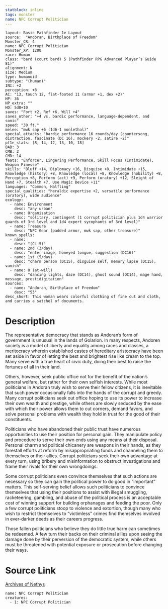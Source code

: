 ```yaml
---
statblock: inline
tags: monster
name: NPC Corrupt Politician
---
```

```statblock
layout: Basic Pathfinder 1e Layout
source:  "Andoran, Birthplace of Freedom"
Monster_CR: 4
name: NPC Corrupt Politician
Monster_XP: 1200
race: Human
class: "bard (court bard) 5 (Pathfinder RPG Advanced Player’s Guide 81)"
alignment: N
size: Medium
type: humanoid
subtype: "(human)"
INI: +2
perception: +8
AC: "13, touch 12, flat-footed 11 (armor +1, dex +2)"
HP: 36
HP_extra: ""
HD: 5d8+10
saves: "Fort +2, Ref +6, Will +4"
saves_other: "+4 vs. bardic performance, language-dependent, and sonic"
speed: "30 ft."
melee: "mwk sap +6 (1d6-1 nonlethal)"
special_attacks: "bardic performance 16 rounds/day (countersong, distraction, fascinate (DC 16), mockery -2, satire -2)"
pf1e_stats: [8, 14, 12, 13, 10, 18]
BAB: 3
CMB: 2
CMD: 14
feats: "Enforcer, Lingering Performance, Skill Focus (Intimidate), Weapon Finesse"
skills: "Bluff +14, Diplomacy +16, Disguise +8, Intimidate +15, Knowledge (history) +8, Knowledge (local) +8, Knowledge (nobility) +8, Perception +8, Perform (act) +9, Perform (oratory) +12, Sleight of Hand +7, Stealth +7, Use Magic Device +11"
languages: "Common, Halfling"
special_qualities: "heraldic expertise +2, versatile performance (oratory), wide audience"
ecology:
  - name: Environment
    desc: "any urban"
  - name: Organisation
    desc: "solitary, contingent (1 corrupt politician plus 1d4 warrior guards of 3rd level and 1d4 expert sycophants of 3rd level)"
  - name: Treasure
    desc: "NPC Gear (padded armor, mwk sap, other treasure)"
known_spells:
  - name:
    desc: "(CL 5)"
  - name: 2nd (3/day)
    desc: "enter image, honeyed tongue, suggestion (DC16)"
  - name: 1st (5/day)
    desc: "charm person (DC15), disguise self, memory lapse (DC15), vanish"
  - name: 0 (at-will)
    desc: "dancing lights, daze (DC14), ghost sound (DC14), mage hand, message, prestidigitation"
sources:
  - name: "Andoran, Birthplace of Freedom"
    desc: "53"
desc_short: This woman wears colorful clothing of fine cut and cloth, and carries a satchel of documents.
```
# Description
The representative democracy that stands as Andoran’s form of government is unusual in the lands of Golarion. In many respects, Andoren society is a model of liberty and equality among races and classes, a meritocracy wherein established castes of hereditary aristocracy have been set aside in favor of letting the best and brightest rise like cream to the top. Many serve with a true heart of civic duty, doing their best to raise the fortunes of all in their land.

Others, however, seek public office not for the benefit of the nation’s general welfare, but rather for their own selfish interests. While most politicians in Andoran truly wish to serve their fellow citizens, it is inevitable that such power occasionally falls into the hands of the corrupt and greedy. Many corrupt politicians seek out office hoping to use its power to increase their own wealth and prestige, while others are slowly seduced by the ease with which their power allows them to cut corners, demand favors, and solve personal problems with wealth they hold in trust for the good of their constituents.

Politicians who have abandoned their public trust have numerous opportunities to use their position for personal gain. They manipulate policy and procedure to serve their own ends using any means at their disposal. Personal charm and political chicanery are weapons in their hands, as they forestall efforts at reform by misappropriating funds and channeling them to themselves or their allies. Corrupt politicians seek their own advantage at every turn, using bribery and misinformation to obstruct investigations and frame their rivals for their own wrongdoings.

Some corrupt politicians even convince themselves that such actions are necessary so they can gain the political power to do good in “important” matters. This self-serving belief allows such politicians to convince themselves that using their positions to assist with illegal smuggling, racketeering, gambling, and abuse of the political process is an acceptable cost of winning support for building orphanages and feeding the poor. Only a few corrupt politicians stoop to violence and extortion, though many who wish to restrict themselves to “victimless” crimes find themselves involved in ever-darker deeds as their careers progress.

Those fallen politicians who believe they do little true harm can sometimes be redeemed. A few turn their backs on their criminal allies upon seeing the damage done by their perversion of the democratic system, while others must be threatened with potential exposure or prosecution before changing their ways.
# Source Link
[Archives of Nethys](https://aonprd.com/NPCDisplay.aspx?ItemName=Corrupt%20Politician)
```encounter-table
name: NPC Corrupt Politician
creatures:
  - 1: NPC Corrupt Politician
```
